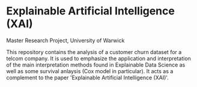 # Explainable Artificial Intelligence (XAI)
Master Research Project, University of Warwick 

This repository contains the analysis of a customer churn dataset for a telcom company. It is used to emphasize the application and interpretation of the main interpretation methods found in Explainable Data Science as well as some survival anlaysis (Cox model in particular). It acts as a complement to the paper 'Explainable Artificial Intelligence (XAI)'. 

